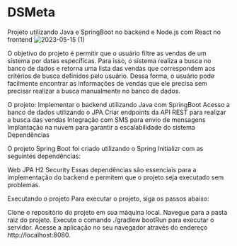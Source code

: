 # DSMeta
Projeto utilizando Java e SpringBoot no backend e Node.js com React no frontend
![2023-05-15 (1)](https://github.com/ViniciusDaCunha/DSMeta/assets/99222396/cb105750-55c7-49cb-a8f2-a438f07f772a)

O objetivo do projeto é permitir que o usuário filtre as vendas de um sistema por datas específicas. Para isso, o sistema realiza a busca no banco de dados e retorna uma lista das vendas que correspondem aos critérios de busca definidos pelo usuário. Dessa forma, o usuário pode facilmente encontrar as informações de vendas que ele precisa sem precisar realizar a busca manualmente no banco de dados. 

O projeto:
Implementar o backend utilizando Java com SpringBoot
Acesso a banco de dados utilizando o JPA
Criar endpoints da API REST para realizar a busca das vendas
Integração com SMS para envio de mensagens
Implantação na nuvem para garantir a escalabilidade do sistema
Dependências

O projeto Spring Boot foi criado utilizando o Spring Initializr com as seguintes dependências:

Web
JPA
H2
Security
Essas dependências são essenciais para a implementação do backend e permitem que o projeto seja executado sem problemas.

Executando o projeto
Para executar o projeto, siga os passos abaixo:

Clone o repositório do projeto em sua máquina local.
Navegue para a pasta raiz do projeto.
Execute o comando ./gradlew bootRun para executar o servidor.
Acesse a aplicação no seu navegador através do endereço http://localhost:8080.
